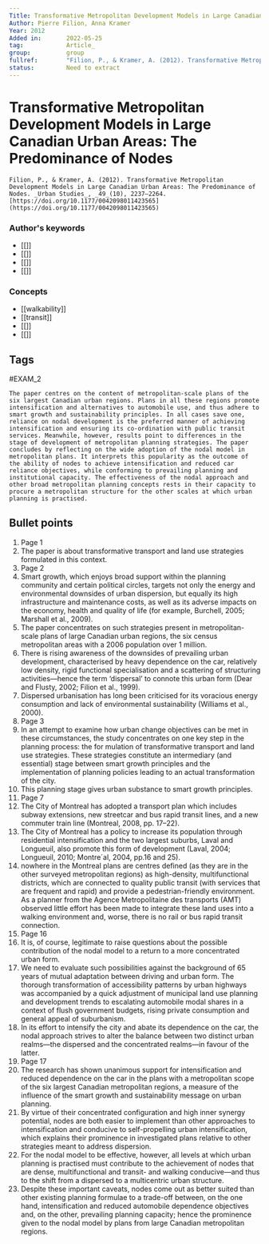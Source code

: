 ```yaml
---
Title: Transformative Metropolitan Development Models in Large Canadian Urban Areas; The Predominance of Nodes
Author: Pierre Filion, Anna Kramer
Year: 2012
Added in:		2022-05-25
tag:			Article_
group:			group
fullref: 		"Filion, P., & Kramer, A. (2012). Transformative Metropolitan Development Models in Large Canadian Urban Areas: The Predominance of Nodes. _Urban Studies_, _49_(10), 2237–2264. [https://doi.org/10.1177/0042098011423565](https://doi.org/10.1177/0042098011423565)"
status:			Need to extract
---
```


# Transformative Metropolitan Development Models in Large Canadian Urban Areas: The Predominance of Nodes 
```ad-quote
Filion, P., & Kramer, A. (2012). Transformative Metropolitan Development Models in Large Canadian Urban Areas: The Predominance of Nodes. _Urban Studies_, _49_(10), 2237–2264. [https://doi.org/10.1177/0042098011423565](https://doi.org/10.1177/0042098011423565)
```
### Author's keywords
- [[]]
- [[]]
- [[]]
- [[]]
### Concepts
- [[walkability]]
- [[transit]]
- [[]]
- [[]]
## Tags
#EXAM_2 


```ad-abstract
The paper centres on the content of metropolitan-scale plans of the six largest Canadian urban regions. Plans in all these regions promote intensification and alternatives to automobile use, and thus adhere to smart growth and sustainability principles. In all cases save one, reliance on nodal development is the preferred manner of achieving intensification and ensuring its co-ordination with public transit services. Meanwhile, however, results point to differences in the stage of development of metropolitan planning strategies. The paper concludes by reflecting on the wide adoption of the nodal model in metropolitan plans. It interprets this popularity as the outcome of the ability of nodes to achieve intensification and reduced car reliance objectives, while conforming to prevailing planning and institutional capacity. The effectiveness of the nodal approach and other broad metropolitan planning concepts rests in their capacity to procure a metropolitan structure for the other scales at which urban planning is practised.
```

## Bullet points
1. Page 1
2. The paper is about transformative transport and land use strategies formulated in this context.
3. Page 2
4. Smart growth, which enjoys broad support within the planning community and certain political circles, targets not only the energy and environmental downsides of urban dispersion, but equally its high infrastructure and maintenance costs, as well as its adverse impacts on the economy, health and quality of life (for example, Burchell, 2005; Marshall et al., 2009).
5. The paper concentrates on such strategies present in metropolitan-scale plans of large Canadian urban regions, the six census metropolitan areas with a 2006 population over 1 million.
6. There is rising awareness of the downsides of prevailing urban development, characterised by heavy dependence on the car, relatively low density, rigid functional specialisation and a scattering of structuring activities—hence the term ‘dispersal’ to connote this urban form (Dear and Flusty, 2002; Filion et al., 1999).
7. Dispersed urbanisation has long been criticised for its voracious energy consumption and lack of environmental sustainability (Williams et al., 2000).
8. Page 3
9. In an attempt to examine how urban change objectives can be met in these circumstances, the study concentrates on one key step in the planning process: the for mulation of transformative transport and land use strategies. These strategies constitute an intermediary (and essential) stage between smart growth principles and the implementation of planning policies leading to an actual transformation of the city.
10. This planning stage gives urban substance to smart growth principles.
11. Page 7
12. The City of Montreal has adopted a transport plan which includes subway extensions, new streetcar and bus rapid transit lines, and a new commuter train line (Montreal, 2008, pp. 17–22).
13. The City of Montreal has a policy to increase its population through residential intensification and the two largest suburbs, Laval and Longueuil, also promote this form of development (Laval, 2004; Longueuil, 2010; Montre´al, 2004, pp.16 and 25).
14. nowhere in the Montreal plans are centres defined (as they are in the other surveyed metropolitan regions) as high-density, multifunctional districts, which are connected to quality public transit (with services that are frequent and rapid) and provide a pedestrian-friendly environment. As a planner from the Agence Metropolitaine des transports (AMT) observed little effort has been made to integrate these land uses into a walking environment and, worse, there is no rail or bus rapid transit connection.
15. Page 16
16. It is, of course, legitimate to raise questions about the possible contribution of the nodal model to a return to a more concentrated urban form.
17. We need to evaluate such possibilities against the background of 65 years of mutual adaptation between driving and urban form. The thorough transformation of accessibility patterns by urban highways was accompanied by a quick adjustment of municipal land use planning and development trends to escalating automobile modal shares in a context of flush government budgets, rising private consumption and general appeal of suburbanism.
18. In its effort to intensify the city and abate its dependence on the car, the nodal approach strives to alter the balance between two distinct urban realms—the dispersed and the concentrated realms—in favour of the latter.
19. Page 17
20. The research has shown unanimous support for intensification and reduced dependence on the car in the plans with a metropolitan scope of the six largest Canadian metropolitan regions, a measure of the influence of the smart growth and sustainability message on urban planning.
21. By virtue of their concentrated configuration and high inner synergy potential, nodes are both easier to implement than other approaches to intensification and conducive to self-propelling urban intensification, which explains their prominence in investigated plans relative to other strategies meant to address dispersion.
22. For the nodal model to be effective, however, all levels at which urban planning is practised must contribute to the achievement of nodes that are dense, multifunctional and transit- and walking conducive—and thus to the shift from a dispersed to a multicentric urban structure.
23. Despite these important caveats, nodes come out as better suited than other existing planning formulae to a trade-off between, on the one hand, intensification and reduced automobile dependence objectives and, on the other, prevailing planning capacity; hence the prominence given to the nodal model by plans from large Canadian metropolitan regions.
